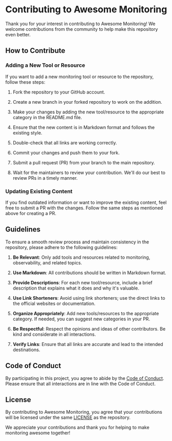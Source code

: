 # Contributing to Awesome Monitoring

Thank you for your interest in contributing to Awesome Monitoring! We welcome contributions from the community to help make this repository even better.

## How to Contribute

### Adding a New Tool or Resource

If you want to add a new monitoring tool or resource to the repository, follow these steps:

1. Fork the repository to your GitHub account.

2. Create a new branch in your forked repository to work on the addition.

3. Make your changes by adding the new tool/resource to the appropriate category in the README.md file.

4. Ensure that the new content is in Markdown format and follows the existing style.

5. Double-check that all links are working correctly.

6. Commit your changes and push them to your fork.

7. Submit a pull request (PR) from your branch to the main repository.

8. Wait for the maintainers to review your contribution. We'll do our best to review PRs in a timely manner.

### Updating Existing Content

If you find outdated information or want to improve the existing content, feel free to submit a PR with the changes. Follow the same steps as mentioned above for creating a PR.

## Guidelines

To ensure a smooth review process and maintain consistency in the repository, please adhere to the following guidelines:

1. **Be Relevant**: Only add tools and resources related to monitoring, observability, and related topics.

2. **Use Markdown**: All contributions should be written in Markdown format.

3. **Provide Descriptions**: For each new tool/resource, include a brief description that explains what it does and why it's valuable.

4. **Use Link Shorteners**: Avoid using link shorteners; use the direct links to the official websites or documentation.

5. **Organize Appropriately**: Add new tools/resources to the appropriate category. If needed, you can suggest new categories in your PR.

6. **Be Respectful**: Respect the opinions and ideas of other contributors. Be kind and considerate in all interactions.

7. **Verify Links**: Ensure that all links are accurate and lead to the intended destinations.

## Code of Conduct

By participating in this project, you agree to abide by the [Code of Conduct](CODE_OF_CONDUCT.md). Please ensure that all interactions are in line with the Code of Conduct.

## License

By contributing to Awesome Monitoring, you agree that your contributions will be licensed under the same [LICENSE](LICENSE) as the repository.

We appreciate your contributions and thank you for helping to make monitoring awesome together!
